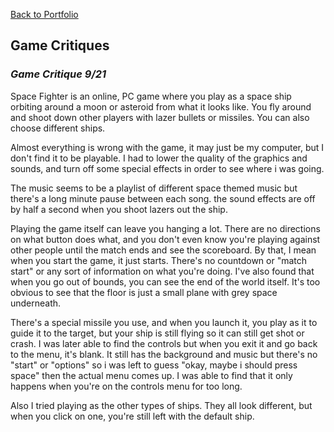 [Back to Portfolio](port)

## Game Critiques

### *Game Critique 9/21*

Space Fighter is an online, PC game where you play as a space ship orbiting around a moon or asteroid from what it looks like. You fly around and shoot down other players with lazer bullets or missiles. You can also choose different ships.

Almost everything is wrong with the game, it may just be my computer, but I don't find it to be playable. I had to lower the quality of the graphics and sounds, and turn off some special effects in order to see where i was going.

The music seems to be a playlist of different space themed music but there's a long minute pause between each song. the sound effects are off by half a second when you shoot lazers out the ship.

Playing the game itself can leave you hanging a lot. There are no directions on what button does what, and you don't even know you're playing against other people until the match ends and see the scoreboard. By that, I mean when you start the game, it just starts. There's no countdown or "match start" or any sort of information on what you're doing. I've also found that when you go out of bounds, you can see the end of the world itself. It's too obvious to see that the floor is just a small plane with grey space underneath.

There's a special missile you use, and when you launch it, you play as it to guide it to the target, but your ship is still flying so it can still get shot or crash. I was later able to find the controls but when you exit it and go back to the menu, it's blank. It still has the background and music but there's no "start" or "options" so i was left to guess "okay, maybe i should press space"  then the actual menu comes up. I was able to find that it only happens when you're on the controls menu for too long.

Also I tried playing as the other types of ships. They all look different, but when you click on one, you're still left with the default ship.
